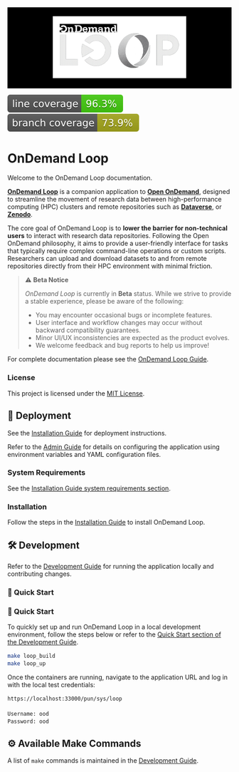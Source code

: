 <div style="width: 100%; background-color: black; padding: 20px 0; text-align: center;">
  <img src="docs/guide/content/assets/banner.png" alt="OnDemand Loop Logo" style="max-width: 300px;">
</div>

![Line coverage](docs/badges/coverage-line.svg)
![Branch coverage](docs/badges/coverage-branch.svg)

# OnDemand Loop
Welcome to the OnDemand Loop documentation.

[**OnDemand Loop**](https://github.com/IQSS/ondemand-loop) is a companion application to [**Open OnDemand**](https://openondemand.org), designed to streamline the movement of research data between high-performance computing (HPC) clusters and remote repositories such as [**Dataverse**](https://dataverse.org), or [**Zenodo**](https://zenodo.org).

The core goal of OnDemand Loop is to **lower the barrier for non-technical users** to interact with research data repositories. Following the Open OnDemand philosophy, it aims to provide a user-friendly interface for tasks that typically require complex command-line operations or custom scripts. Researchers can upload and download datasets to and from remote repositories directly from their HPC environment with minimal friction.

> ⚠️ **Beta Notice**
>
> *OnDemand Loop* is currently in **Beta** status. While we strive to provide a stable experience, please be aware of the following:
>
> - You may encounter occasional bugs or incomplete features.
> - User interface and workflow changes may occur without backward compatibility guarantees.
> - Minor UI/UX inconsistencies are expected as the product evolves.
> - We welcome feedback and bug reports to help us improve!

For complete documentation please see the [OnDemand Loop Guide](https://iqss.github.io/ondemand-loop/).

### License
This project is licensed under the [MIT License](LICENSE).

## 🚀 Deployment
See the [Installation Guide](https://iqss.github.io/ondemand-loop/installation/) for deployment instructions.

Refer to the [Admin Guide](https://iqss.github.io/ondemand-loop/admin/) for details on configuring the application using environment variables and YAML configuration files.

### System Requirements
See the [Installation Guide system requirements section](https://iqss.github.io/ondemand-loop/installation/#system-requirements).

### Installation
Follow the steps in the [Installation Guide](https://iqss.github.io/ondemand-loop/installation/#building-the-application) to install OnDemand Loop.

## 🛠️ Development
Refer to the [Development Guide](https://iqss.github.io/ondemand-loop/development_guide/) for running the application locally and contributing changes.

### 🚀 Quick Start

### 🚀 Quick Start
To quickly set up and run OnDemand Loop in a local development environment,
follow the steps below or refer to the [Quick Start section of the Development Guide](https://iqss.github.io/ondemand-loop/development_guide/#quick-start).

```sh
make loop_build
make loop_up
```

Once the containers are running, navigate to the application URL and log in with the local test credentials:

```sh
https://localhost:33000/pun/sys/loop

Username: ood
Password: ood
```


## ⚙️ Available Make Commands
A list of `make` commands is maintained in the [Development Guide](https://iqss.github.io/ondemand-loop/development_guide/local_environment/#make-commands).

